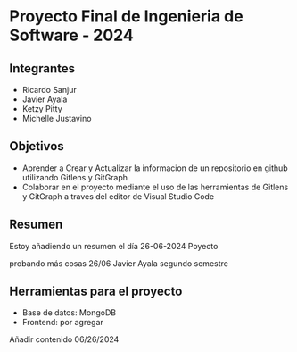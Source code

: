 # Proyecto Final de Ingenieria de Software - 2024

## Integrantes

* Ricardo Sanjur
* Javier Ayala
* Ketzy Pitty
* Michelle Justavino

## Objetivos

* Aprender a Crear y Actualizar la informacion de un repositorio en github utilizando Gitlens y GitGraph
* Colaborar en el proyecto mediante el uso de las herramientas de Gitlens y GitGraph a traves del editor de Visual Studio Code

## Resumen

Estoy añadiendo un resumen el día 26-06-2024
Poyecto

probando más cosas 26/06
Javier Ayala segundo semestre

## Herramientas para el proyecto

* Base de datos: MongoDB
* Frontend: por agregar

Añadir contenido 06/26/2024
